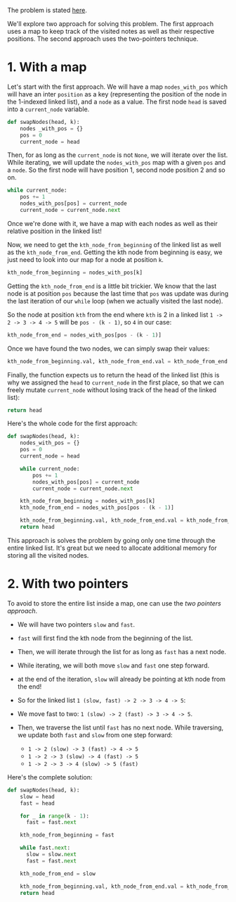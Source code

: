 The problem is stated [here](https://leetcode.com/problems/swapping-nodes-in-a-linked-list/).

We'll explore two approach for solving this problem. The first approach uses a map to keep track of the visited notes as well as their respective positions. The second approach uses the two-pointers technique.

# 1. With a map

Let's start with the first approach.
We will have a map `nodes_with_pos` which will have an inter `position` as a key (representing the position of the node in the 1-indexed linked list), and a `node` as a value. The first node `head` is saved into a `current_node` variable.
```python
def swapNodes(head, k):
    nodes _with_pos = {}
    pos = 0
    current_node = head
```

Then, for as long as the `current_node` is not `None`, we will iterate over the list. While iterating, we will update the `nodes_with_pos` map with a given `pos` and a `node`. So the first node will have position 1, second node position 2 and so on.


```python
while current_node:
    pos += 1
    nodes_with_pos[pos] = current_node
    current_node = current_node.next
```

Once we're done with it, we have a map with each nodes as well as their relative position in the linked list!

Now, we need to get the `kth_node_from_beginning` of the linked list as well as the `kth_node_from_end`. Getting the kth node from beginning is easy, we just need to look into our map for a node at position `k`.
```python
kth_node_from_beginning = nodes_with_pos[k]
```

Getting the `kth_node_from_end` is a little bit trickier. We know that the last node is at position `pos` because the last time that `pos` was update was during the last iteration of our `while` loop (when we actually visited the last node).

So the node at position `kth` from the end where `kth` is 2 in a linked list `1 -> 2 -> 3 -> 4 -> 5` will be `pos - (k - 1)`, so `4` in our case:
```python
kth_node_from_end = nodes_with_pos[pos - (k - 1)]
```

Once we have found the two nodes, we can simply swap their values:
```python
kth_node_from_beginning.val, kth_node_from_end.val = kth_node_from_end.val, kth_node_from_beginning.val
```

Finally, the function expects us to return the head of the linked list (this is why we assigned the `head` to `current_node` in the first place, so that we can freely mutate `current_node` without losing track of the head of the linked list):
```python
return head
```

Here's the whole code for the first approach:
```python
def swapNodes(head, k):
    nodes_with_pos = {}
    pos = 0
    current_node = head

    while current_node:
        pos += 1
        nodes_with_pos[pos] = current_node
        current_node = current_node.next

    kth_node_from_beginning = nodes_with_pos[k]
    kth_node_from_end = nodes_with_pos[pos - (k - 1)]

    kth_node_from_beginning.val, kth_node_from_end.val = kth_node_from_end.val, kth_node_from_beginning.val
    return head
```

This approach is solves the problem by going only one time through the entire linked list. It's great but we need to allocate additional memory for storing all the visited nodes.

# 2. With two pointers

To avoid to store the entire list inside a map, one can use the _two pointers approach_.

- We will have two pointers `slow` and `fast`.
- `fast` will first find the kth node from the beginning of the list.
- Then, we will iterate through the list for as long as `fast` has a next node.
- While iterating, we will both move `slow` and `fast` one step forward.
- at the end of the iteration, `slow` will already be pointing at kth node from the end!

- So for the linked list `1 (slow, fast) -> 2 -> 3 -> 4 -> 5`:
- We move fast to two: `1 (slow) -> 2 (fast) -> 3 -> 4 -> 5`.
- Then, we traverse the list until `fast` has no next node. While traversing, we update both `fast` and `slow` from one step forward:
  - `1 -> 2 (slow) -> 3 (fast) -> 4 -> 5`
  - `1 -> 2 -> 3 (slow) -> 4 (fast) -> 5`
  - `1 -> 2 -> 3 -> 4 (slow) -> 5 (fast)`

Here's the complete solution:
```python
def swapNodes(head, k):
    slow = head
    fast = head

    for _ in range(k - 1):
      fast = fast.next

    kth_node_from_beginning = fast

    while fast.next:
      slow = slow.next
      fast = fast.next

    kth_node_from_end = slow

    kth_node_from_beginning.val, kth_node_from_end.val = kth_node_from_end.val, kth_node_from_beginning.val
    return head
```
